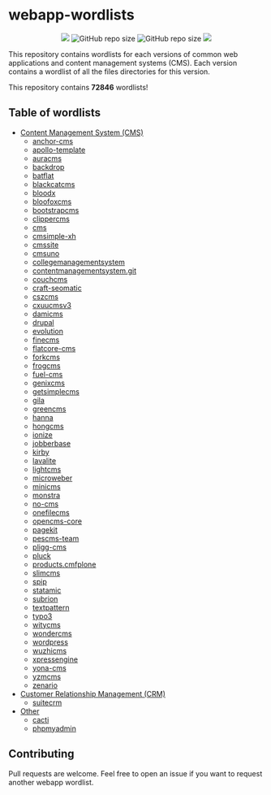 # webapp-wordlists

<p align="center">
  <img src="https://badges.pufler.dev/visits/p0dalirius/webapp-wordlists/"/>
  <img alt="GitHub repo size" src="https://img.shields.io/github/repo-size/p0dalirius/webapp-wordlists">
  <img alt="GitHub repo size" src="https://img.shields.io/badge/wordlists-72846-brightgreen">
  <a href="https://twitter.com/intent/follow?screen_name=podalirius_" title="Follow"><img src="https://img.shields.io/twitter/follow/podalirius_?label=Podalirius&style=social"></a>
  <br>
</p>

This repository contains wordlists for each versions of common web applications and content management systems (CMS). Each version contains a wordlist of all the files directories for this version.

This repository contains **72846** wordlists!

## Table of wordlists

 + [Content Management System (CMS)](./Content%20Management%20System%20(CMS)/)
   + [anchor-cms](./Content%20Management%20System%20(CMS)/anchor-cms)
   + [apollo-template](./Content%20Management%20System%20(CMS)/apollo-template)
   + [auracms](./Content%20Management%20System%20(CMS)/auracms)
   + [backdrop](./Content%20Management%20System%20(CMS)/backdrop)
   + [batflat](./Content%20Management%20System%20(CMS)/batflat)
   + [blackcatcms](./Content%20Management%20System%20(CMS)/blackcatcms)
   + [bloodx](./Content%20Management%20System%20(CMS)/bloodx)
   + [bloofoxcms](./Content%20Management%20System%20(CMS)/bloofoxcms)
   + [bootstrapcms](./Content%20Management%20System%20(CMS)/bootstrapcms)
   + [clippercms](./Content%20Management%20System%20(CMS)/clippercms)
   + [cms](./Content%20Management%20System%20(CMS)/cms)
   + [cmsimple-xh](./Content%20Management%20System%20(CMS)/cmsimple-xh)
   + [cmssite](./Content%20Management%20System%20(CMS)/cmssite)
   + [cmsuno](./Content%20Management%20System%20(CMS)/cmsuno)
   + [collegemanagementsystem](./Content%20Management%20System%20(CMS)/collegemanagementsystem)
   + [contentmanagementsystem.git](./Content%20Management%20System%20(CMS)/contentmanagementsystem.git)
   + [couchcms](./Content%20Management%20System%20(CMS)/couchcms)
   + [craft-seomatic](./Content%20Management%20System%20(CMS)/craft-seomatic)
   + [cszcms](./Content%20Management%20System%20(CMS)/cszcms)
   + [cxuucmsv3](./Content%20Management%20System%20(CMS)/cxuucmsv3)
   + [damicms](./Content%20Management%20System%20(CMS)/damicms)
   + [drupal](./Content%20Management%20System%20(CMS)/drupal)
   + [evolution](./Content%20Management%20System%20(CMS)/evolution)
   + [finecms](./Content%20Management%20System%20(CMS)/finecms)
   + [flatcore-cms](./Content%20Management%20System%20(CMS)/flatcore-cms)
   + [forkcms](./Content%20Management%20System%20(CMS)/forkcms)
   + [frogcms](./Content%20Management%20System%20(CMS)/frogcms)
   + [fuel-cms](./Content%20Management%20System%20(CMS)/fuel-cms)
   + [genixcms](./Content%20Management%20System%20(CMS)/genixcms)
   + [getsimplecms](./Content%20Management%20System%20(CMS)/getsimplecms)
   + [gila](./Content%20Management%20System%20(CMS)/gila)
   + [greencms](./Content%20Management%20System%20(CMS)/greencms)
   + [hanna](./Content%20Management%20System%20(CMS)/hanna)
   + [hongcms](./Content%20Management%20System%20(CMS)/hongcms)
   + [ionize](./Content%20Management%20System%20(CMS)/ionize)
   + [jobberbase](./Content%20Management%20System%20(CMS)/jobberbase)
   + [kirby](./Content%20Management%20System%20(CMS)/kirby)
   + [lavalite](./Content%20Management%20System%20(CMS)/lavalite)
   + [lightcms](./Content%20Management%20System%20(CMS)/lightcms)
   + [microweber](./Content%20Management%20System%20(CMS)/microweber)
   + [minicms](./Content%20Management%20System%20(CMS)/minicms)
   + [monstra](./Content%20Management%20System%20(CMS)/monstra)
   + [no-cms](./Content%20Management%20System%20(CMS)/no-cms)
   + [onefilecms](./Content%20Management%20System%20(CMS)/onefilecms)
   + [opencms-core](./Content%20Management%20System%20(CMS)/opencms-core)
   + [pagekit](./Content%20Management%20System%20(CMS)/pagekit)
   + [pescms-team](./Content%20Management%20System%20(CMS)/pescms-team)
   + [pligg-cms](./Content%20Management%20System%20(CMS)/pligg-cms)
   + [pluck](./Content%20Management%20System%20(CMS)/pluck)
   + [products.cmfplone](./Content%20Management%20System%20(CMS)/products.cmfplone)
   + [slimcms](./Content%20Management%20System%20(CMS)/slimcms)
   + [spip](./Content%20Management%20System%20(CMS)/spip)
   + [statamic](./Content%20Management%20System%20(CMS)/statamic)
   + [subrion](./Content%20Management%20System%20(CMS)/subrion)
   + [textpattern](./Content%20Management%20System%20(CMS)/textpattern)
   + [typo3](./Content%20Management%20System%20(CMS)/typo3)
   + [witycms](./Content%20Management%20System%20(CMS)/witycms)
   + [wondercms](./Content%20Management%20System%20(CMS)/wondercms)
   + [wordpress](./Content%20Management%20System%20(CMS)/wordpress)
   + [wuzhicms](./Content%20Management%20System%20(CMS)/wuzhicms)
   + [xpressengine](./Content%20Management%20System%20(CMS)/xpressengine)
   + [yona-cms](./Content%20Management%20System%20(CMS)/yona-cms)
   + [yzmcms](./Content%20Management%20System%20(CMS)/yzmcms)
   + [zenario](./Content%20Management%20System%20(CMS)/zenario)
 + [Customer Relationship Management (CRM)](./Customer%20Relationship%20Management%20(CRM))
   + [suitecrm](./Customer%20Relationship%20Management%20(CRM)/suitecrm/)
 + [Other](./Other/)
   + [cacti](./Other/cacti/)
   + [phpmyadmin](./Other/phpmyadmin/)

   
## Contributing

Pull requests are welcome. Feel free to open an issue if you want to request another webapp wordlist.
